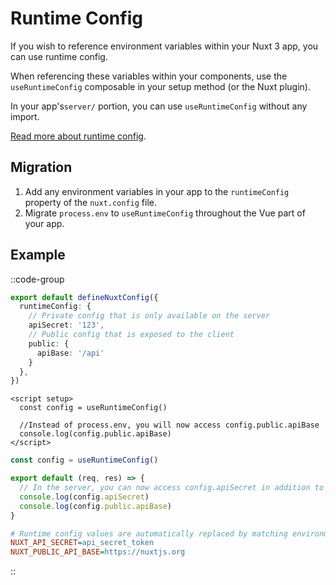 # Runtime Config

If you wish to reference environment variables within your Nuxt 3 app, you can use runtime config.

When referencing these variables within your components, use the `useRuntimeConfig` composable in your setup method (or the Nuxt plugin).

In your app's`server/` portion, you can use `useRuntimeConfig` without any import.

[Read more about runtime config](/docs/guide/going-further/runtime-config).

## Migration

1. Add any environment variables in your app to the `runtimeConfig` property of the `nuxt.config` file.
1. Migrate `process.env` to `useRuntimeConfig` throughout the Vue part of your app.

## Example

::code-group

```ts [nuxt.config.ts]
export default defineNuxtConfig({
  runtimeConfig: {
    // Private config that is only available on the server
    apiSecret: '123',
    // Public config that is exposed to the client
    public: {
      apiBase: '/api'
    }
  },
})
```

```vue [pages/index.vue]
<script setup>
  const config = useRuntimeConfig()

  //Instead of process.env, you will now access config.public.apiBase
  console.log(config.public.apiBase)
</script>
```

```ts [server/api/hello.ts]
const config = useRuntimeConfig()

export default (req, res) => {
  // In the server, you can now access config.apiSecret in addition to config.public
  console.log(config.apiSecret)
  console.log(config.public.apiBase)
}
```

```ini [.env]
# Runtime config values are automatically replaced by matching environment variables during runtime
NUXT_API_SECRET=api_secret_token
NUXT_PUBLIC_API_BASE=https://nuxtjs.org
```

::
